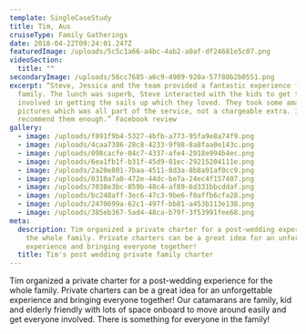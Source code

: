 ```yaml
---
template: SingleCaseStudy
title: Tim, Aus
cruiseType: Family Gatherings
date: 2018-04-22T09:24:01.247Z
featuredImage: /uploads/5c5c1a66-a4bc-4ab2-a0af-df24681e5c07.png
videoSection:
  title: ""
secondaryImage: /uploads/56cc7685-a6c9-4989-920a-57780b2b0551.png
excerpt: “Steve, Jessica and the team provided a fantastic experience for our
  family. The lunch was superb, Steve interacted with the kids to get them
  involved in getting the sails up which they loved. They took some amazing
  pictures which was all part of the service, not a chargeable extra. I can't
  recommend them enough.” Facebook review
gallery:
  - image: /uploads/f891f9b4-5327-4bfb-a773-95fa9e8a74f9.png
  - image: /uploads/4caa7386-28c8-4233-9f98-8a8faa0e143c.png
  - image: /uploads/098cacfe-04c7-4337-afe4-2918e994b4ec.png
  - image: /uploads/6ea1fb1f-b31f-45d9-81ec-29215204111e.png
  - image: /uploads/2a20e801-7baa-4511-8d3a-8b8a91af0cc9.png
  - image: /uploads/0310a7a0-472e-44dc-be7a-24ec4f157407.png
  - image: /uploads/7038e3bc-859b-48c4-af89-6d331bbcddaf.png
  - image: /uploads/bc248aff-3ec6-47c3-9be6-f0affb6cfa28.png
  - image: /uploads/2470699a-62c1-497f-bb81-a453b113e138.png
  - image: /uploads/385eb367-5ad4-48ca-b79f-3f53991fee68.png
meta:
  description: Tim organized a private charter for a post-wedding experience for
    the whole family. Private charters can be a great idea for an unforgettable
    experience and bringing everyone together!
  title: Tim's post wedding private family charter
---
```

Tim organized a private charter for a post-wedding experience for the whole family. Private charters can be a great idea for an unforgettable experience and bringing everyone together! Our catamarans are family, kid and elderly friendly with lots of space onboard to move around easily and get everyone involved. There is something for everyone in the family!
